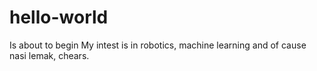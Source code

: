 # hello-world
Is about to begin
My intest is in robotics, machine learning and of cause nasi lemak, chears.
